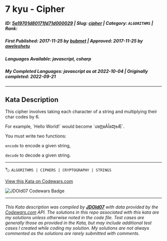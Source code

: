 # 7 kyu - Cipher

##### **ID**: [5a19701d80171fd71d000029](https://www.codewars.com/kata/5a19701d80171fd71d000029) | **Slug**: [cipher](https://www.codewars.com/kata/5a19701d80171fd71d000029) | **Category**: `ALGORITHMS` | **Rank**: <span style="color:white">7 kyu</span>

##### **First Published**: 2017-11-25 ***by*** [bubmet](https://www.codewars.com/users/bubmet) | **Approved**: 2017-11-25 ***by*** [aweleshetu](https://www.codewars.com/users/aweleshetu)

##### **Languages Available**: javascript, csharp

##### **My Completed Languages**: javascript ***as at*** 2022-10-04 | **Originally completed**: 2022-09-21

---

## Kata Description


<p>This cipher involves taking each character of a string and multiplying their char codes by 6.</p>



<p>For example, `Hello World!` would become `ưɞʈʈʚÀȊʚʬʈɘÆ`.</p>



<p>You must write two functions:<br>

`encode` to encode a given string,<br>

`decode` to decode a given string.</p>

---


🏷 `ALGORITHMS | CIPHERS | CRYPTOGRAPHY | STRINGS`


[View this Kata on Codewars.com](https://www.codewars.com/kata/5a19701d80171fd71d000029)

![](https://www.codewars.com/users/jdold07/badges/large "JDOld07 Codewars Badge")

---

###### *This Kata description was compiled by [**JDOld07**](https://tpstech.dev) with data provided by the [Codewars.com](https://www.codewars.com) API.  The solutions in this repo associated with this kata are my solutions unless otherwise noted in the code file.  Test cases are generally those as provided in the Kata, but may include additional test cases I created while coding my solution.  My solutions are not always commented as the solutions are rarely submitted with comments.*
